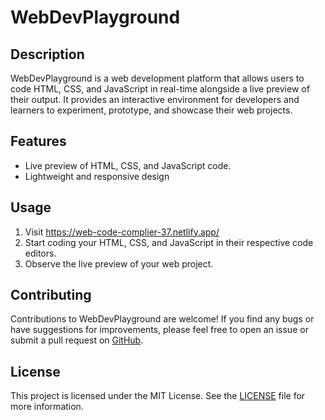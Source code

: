 # WebDevPlayground

## Description
WebDevPlayground is a web development platform that allows users to code HTML, CSS, and JavaScript in real-time alongside a live preview of their output. It provides an interactive environment for developers and learners to experiment, prototype, and showcase their web projects.

## Features
- Live preview of HTML, CSS, and JavaScript code.
- Lightweight and responsive design 

## Usage
1. Visit https://web-code-complier-37.netlify.app/
2. Start coding your HTML, CSS, and JavaScript in their respective code editors.
3. Observe the live preview of your web project.


## Contributing
Contributions to WebDevPlayground are welcome! If you find any bugs or have suggestions for improvements, please feel free to open an issue or submit a pull request on [GitHub](https://github.com/webdevplayground).

## License
This project is licensed under the MIT License. See the [LICENSE](LICENSE) file for more information.
